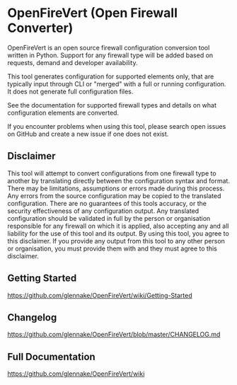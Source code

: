 # OpenFireVert (Open Firewall Converter)

OpenFireVert is an open source firewall configuration conversion tool written in Python.
Support for any firewall type will be added based on requests, demand and developer availability.

This tool generates configuration for supported elements only, that are typically input through CLI or "merged" with a full or running configuration. It does not generate full configuration files.

See the documentation for supported firewall types and details on what configuration elements are converted.

If you encounter problems when using this tool, please search open issues on GitHub and create a new issue if one does not exist.

## Disclaimer

This tool will attempt to convert configurations from one firewall type to another by translating directly between the configuration syntax and format. There may be limitations, assumptions or errors made during this process. Any errors from the source configuration may be copied to the translated configuration. There are no guarantees of this tools accuracy, or the security effectiveness of any configuration output. Any translated configuration should be validated in full by the person or organisation responsible for any firewall on which it is applied, also accepting any and all liability for the use of this tool and its output. By using this tool, you agree to this disclaimer. If you provide any output from this tool to any other person or organisation, you must provide them with and they must agree to this disclaimer.

## Getting Started

https://github.com/glennake/OpenFireVert/wiki/Getting-Started

## Changelog

https://github.com/glennake/OpenFireVert/blob/master/CHANGELOG.md

## Full Documentation

https://github.com/glennake/OpenFireVert/wiki
